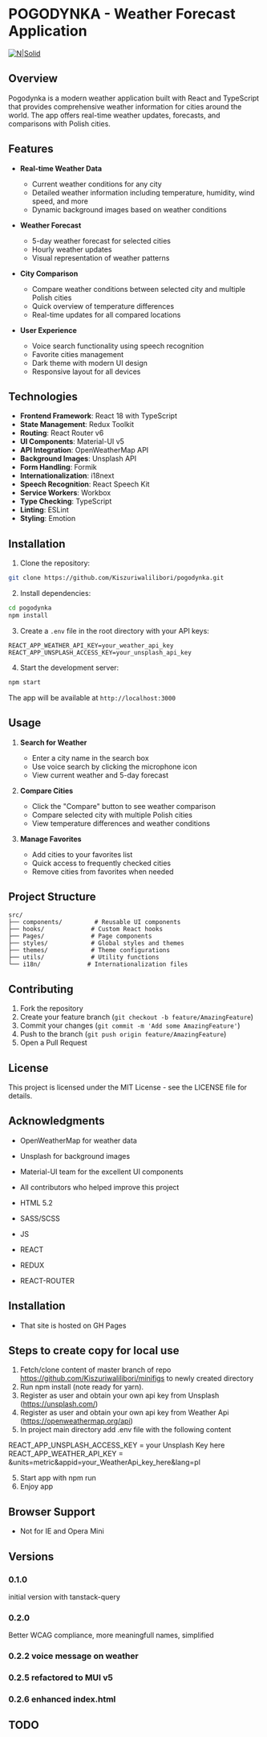# POGODYNKA - Weather Forecast Application

[![N|Solid](https://cldup.com/dTxpPi9lDf.thumb.png)](https://nodesource.com/products/nsolid)

## Overview

Pogodynka is a modern weather application built with React and TypeScript that provides comprehensive weather information for cities around the world. The app offers real-time weather updates, forecasts, and comparisons with Polish cities.

## Features

- **Real-time Weather Data**
  - Current weather conditions for any city
  - Detailed weather information including temperature, humidity, wind speed, and more
  - Dynamic background images based on weather conditions

- **Weather Forecast**
  - 5-day weather forecast for selected cities
  - Hourly weather updates
  - Visual representation of weather patterns

- **City Comparison**
  - Compare weather conditions between selected city and multiple Polish cities
  - Quick overview of temperature differences
  - Real-time updates for all compared locations

- **User Experience**
  - Voice search functionality using speech recognition
  - Favorite cities management
  - Dark theme with modern UI design
  - Responsive layout for all devices

## Technologies

- **Frontend Framework**: React 18 with TypeScript
- **State Management**: Redux Toolkit
- **Routing**: React Router v6
- **UI Components**: Material-UI v5
- **API Integration**: OpenWeatherMap API
- **Background Images**: Unsplash API
- **Form Handling**: Formik
- **Internationalization**: i18next
- **Speech Recognition**: React Speech Kit
- **Service Workers**: Workbox
- **Type Checking**: TypeScript
- **Linting**: ESLint
- **Styling**: Emotion

## Installation

1. Clone the repository:
```bash
git clone https://github.com/Kiszuriwalilibori/pogodynka.git
```

2. Install dependencies:
```bash
cd pogodynka
npm install
```

3. Create a `.env` file in the root directory with your API keys:
```
REACT_APP_WEATHER_API_KEY=your_weather_api_key
REACT_APP_UNSPLASH_ACCESS_KEY=your_unsplash_api_key
```

4. Start the development server:
```bash
npm start
```

The app will be available at `http://localhost:3000`

## Usage

1. **Search for Weather**
   - Enter a city name in the search box
   - Use voice search by clicking the microphone icon
   - View current weather and 5-day forecast

2. **Compare Cities**
   - Click the "Compare" button to see weather comparison
   - Compare selected city with multiple Polish cities
   - View temperature differences and weather conditions

3. **Manage Favorites**
   - Add cities to your favorites list
   - Quick access to frequently checked cities
   - Remove cities from favorites when needed

## Project Structure

```
src/
├── components/         # Reusable UI components
├── hooks/             # Custom React hooks
├── Pages/             # Page components
├── styles/            # Global styles and themes
├── themes/            # Theme configurations
├── utils/             # Utility functions
└── i18n/             # Internationalization files
```

## Contributing

1. Fork the repository
2. Create your feature branch (`git checkout -b feature/AmazingFeature`)
3. Commit your changes (`git commit -m 'Add some AmazingFeature'`)
4. Push to the branch (`git push origin feature/AmazingFeature`)
5. Open a Pull Request

## License

This project is licensed under the MIT License - see the LICENSE file for details.

## Acknowledgments

- OpenWeatherMap for weather data
- Unsplash for background images
- Material-UI team for the excellent UI components
- All contributors who helped improve this project

- HTML 5.2
- SASS/SCSS
- JS
- REACT
- REDUX
- REACT-ROUTER

## Installation

- That site is hosted on GH Pages

## Steps to create copy for local use

1. Fetch/clone content of master branch of repo <https://github.com/Kiszuriwalilibori/minifigs> to newly created directory
2. Run npm install (note ready for yarn).
3. Register as user and obtain your own api key from Unsplash (https://unsplash.com/)
4. Register as user and obtain your own api key from Weather Api (https://openweathermap.org/api)
5. In project main directory add .env file with the following content

REACT_APP_UNSPLASH_ACCESS_KEY = your Unsplash Key here
REACT_APP_WEATHER_API_KEY = &units=metric&appid=your_WeatherApi_key_here&lang=pl

5. Start app with npm run
6. Enjoy app

## Browser Support

- Not for IE and Opera Mini

## Versions

### 0.1.0

initial version with tanstack-query

### 0.2.0

Better WCAG compliance, more meaningfull names, simplified

### 0.2.2 voice message on weather

### 0.2.5 refactored to MUI v5

### 0.2.6 enhanced index.html

## TODO
